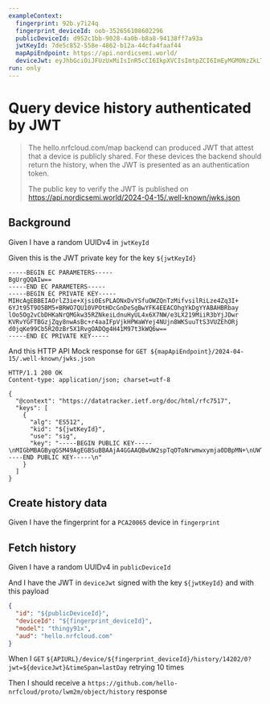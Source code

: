 ```yaml
---
exampleContext:
  fingerprint: 92b.y7i24q
  fingerprint_deviceId: oob-352656108602296
  publicDeviceId: d952c1bb-9028-4a0b-b8a8-94138ff7a93a
  jwtKeyId: 7de5c852-558e-4862-b12a-44cfa4faaf44
  mapApiEndpoint: https://api.nordicsemi.world/
  deviceJwt: eyJhbGciOiJFUzUxMiIsInR5cCI6IkpXVCIsImtpZCI6ImEyMGM0NzZkLTVlZjUtNDE1NS1iODllLTdkZWRiMzJjODVhNCJ9.eyJpZCI6ImQ0OThkNzZhLWQ0ZjktNGQ4YS1iMTYwLTNlODA5NGMzOGNmYSIsImRldmljZUlkIjoidGFsbXVkaWMtb3ZlcnJhdGUtcGVuc2l2ZWQiLCJtb2RlbCI6InRoaW5neTkxeCIsImlhdCI6MTcyMTI4NjA1NywiZXhwIjoxNzIxMjg5NjU3LCJhdWQiOiJoZWxsby5ucmZjbG91ZC5jb20ifQ.Afn2Vj7V4boatn3Dwf4yZCTh09lTpfAEfsaX2uTZv0z2EvcWVH3CeVVsEmvCtDb8mnpvxJcj88-l9PlJqShKzZF5AShz6Ps0Igkzm0PueGjK-nq12I8DTgraT6fdSB3v5ALzLC9ozwyuPN7kJDLMHMHkO3j24sveBvFLg2BLsharSRBN
run: only
---
```


# Query device history authenticated by JWT

> The hello.nrfcloud.com/map backend can produced JWT that attest that a device
> is publicly shared. For these devices the backend should return the history,
> when the JWT is presented as an authentication token.
>
> The public key to verify the JWT is published on
> https://api.nordicsemi.world/2024-04-15/.well-known/jwks.json

## Background

Given I have a random UUIDv4 in `jwtKeyId`

Given this is the JWT private key for the key `${jwtKeyId}`

```
-----BEGIN EC PARAMETERS-----
BgUrgQQAIw==
-----END EC PARAMETERS-----
-----BEGIN EC PRIVATE KEY-----
MIHcAgEBBEIAOrlZ3ie+Xjsi0EsPLAONxDvYSfuOWZQnTzMifvsilRiLze4Zq3I+
6YJt95T9O5BM5+BRWO7QU10VPOtHDcGnDeSgBwYFK4EEACOhgYkDgYYABAHBRbay
lOo5Og2vCbDHKaNrQMGkw35RZNkeiLdnuHyUL4x6X7NW/e3LX219MiiR3bYjJDwr
KVRvYGFTBGzjZqy8nwAsBc+r4aaIFpVjkHPWaWYej4NUjn8WKSuuTtS3VUZEhORj
d0jqKe99Cb5R20zBr5X1RvgOADQg4H41M97t3kWQ6w==
-----END EC PRIVATE KEY-----
```

And this HTTP API Mock response for
`GET ${mapApiEndpoint}/2024-04-15/.well-known/jwks.json`

```
HTTP/1.1 200 OK
Content-type: application/json; charset=utf-8

{
  "@context": "https://datatracker.ietf.org/doc/html/rfc7517",
  "keys": [
    {
      "alg": "ES512",
      "kid": "${jwtKeyId}",
      "use": "sig",
      "key": "-----BEGIN PUBLIC KEY-----\nMIGbMBAGByqGSM49AgEGBSuBBAAjA4GGAAQBwUW2spTqOToNrwmwxymja0DBpMN+\nUWTZHoi3Z7h8lC+Mel+zVv3ty19tfTIokd22IyQ8KylUb2BhUwRs42asvJ8ALAXP\nq+GmiBaVY5Bz1mlmHo+DVI5/Fikrrk7Ut1VGRITkY3dI6invfQm+UdtMwa+V9Ub4\nDgA0IOB+NTPe7d5FkOs=\n-----END PUBLIC KEY-----\n"
    }
  ]
}
```

## Create history data

Given I have the fingerprint for a `PCA20065` device in `fingerprint`

## Fetch history

Given I have a random UUIDv4 in `publicDeviceId`

And I have the JWT in `deviceJwt` signed with the key `${jwtKeyId}` and with
this payload

```json
{
  "id": "${publicDeviceId}",
  "deviceId": "${fingerprint_deviceId}",
  "model": "thingy91x",
  "aud": "hello.nrfcloud.com"
}
```

When I `GET`
`${APIURL}/device/${fingerprint_deviceId}/history/14202/0?jwt=${deviceJwt}&timeSpan=lastDay`
retrying 10 times

Then I should receive a
`https://github.com/hello-nrfcloud/proto/lwm2m/object/history` response
